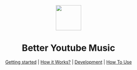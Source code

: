 <div align="center">
    <img height="80" src="../../raw/main/src/extension/icon/icon_128.png"></img>
    <h1>Better Youtube Music</h1>
    <a href="#getting-started">Getting started</a> |
    <a href="#privacy">How it Works?</a> |
    <a href="#development">Development</a> |
    <a href="#contributors">How To Use</a>
</div>

